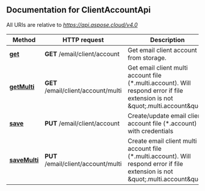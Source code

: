 
## Documentation for ClientAccountApi

All URIs are relative to *https://api.aspose.cloud/v4.0*

Method | HTTP request | Description
------ | ------------ | -----------
[**get**](ClientAccountApi.md#get) | **GET** /email/client/account | Get email client account from storage.             
[**getMulti**](ClientAccountApi.md#getMulti) | **GET** /email/client/account/multi | Get email client multi account file (*.multi.account). Will respond error if file extension is not \&quot;.multi.account\&quot;.             
[**save**](ClientAccountApi.md#save) | **PUT** /email/client/account | Create/update email client account file (*.account) with credentials             
[**saveMulti**](ClientAccountApi.md#saveMulti) | **PUT** /email/client/account/multi | Create email client multi account file (*.multi.account). Will respond error if file extension is not \&quot;.multi.account\&quot;.             
